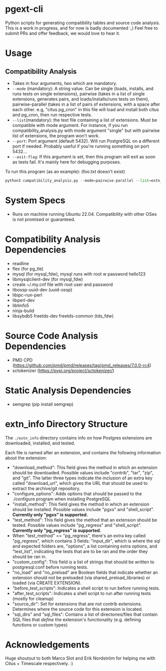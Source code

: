 # pgext-cli
Python scripts for generating compatibility tables and source code analysis. This is a work in progress, and for now is badly documented :,) Feel free to submit PRs and offer feedback, we would love to hear it.

# Usage
## Compatibility Analysis
- Takes in four arguments, two which are mandatory.
- `--mode` (mandatory): A string value. Can be single (loads, installs, and runs tests on single extensions), pairwise (takes in a list of single extensions, generates pairs, and loads/installs/runs tests on them), pairwise-parallel (takes in a list of pairs of extensions, with a space after each other. e.g, "citus pg_cron" in this file will load and install both citus and pg_cron, then run respective tests.
- `--list`(mandatory): the text file containing a list of extensions. Must be compatible with mode argument. For instance, if you run compatibility_analysis.py with mode argument "single" but with pairwise list of extensions, the program won't work.
- `--port`: Port argument (default 5432). Will run PostgreSQL on a different port if needed. Probably useful if you're running something on port 5432...
- `--exit-flag`: If this argument is set, then this program will exit as soon as tests fail. It's mainly here for debugging purposes.

To run this program (as an example): (foo.txt doesn't exist)
```python
python3 compatibility_analysis.py --mode=pairwise-parallel --list=extn_list/foo.txt --port=5430
```

# System Specs
- Runs on machine running Ubuntu 22.04. Compatibility with other OSes is not promised or guaranteed.

# Compatibility Analysis Dependencies
- readline
- flex (for pg_tle)
- mysql (for mysql_fdw), mysql runs with root w password hello123
- libmysqlclient-dev (for mysql_fdw)
- create ~/.my.cnf file with root user and password
- libossp-uuid-dev (uuid-ossp)
- libipc-run-perl
- libperl-dev
- libtinfo5
- ninja-build
- libsybdb5 freetds-dev freetds-common (tds_fdw)

# Source Code Analysis Dependencies
- PMD CPD (https://github.com/pmd/pmd/releases/tag/pmd_releases/7.0.0-rc4)
- sctokenizer (https://pypi.org/project/sctokenizer/)

# Static Analysis Dependencies
- semgrep (pip install semgrep)

# extn_info Directory Structure
The `./extn_info` directory contains info on how Postgres extensions are downloaded, installed, and tested.

Each file is named after an extension, and contains the following information about the extension:
- "download_method": This field gives the method in which an extension should be downloaded. Possible values include "contrib", "tar", "zip", and "git". The latter three types indicate the inclusion of an extra key called "download_url", which gives the URL that should be used to extract the archive/git repository.
- "configure_options": Adds options that should be passed to the ./configure program when installing PostgreSQL
- "install_method": This field gives the method in which an extension should be installed. Possible values include "pgxs" and "shell_script". **Currently only "pgxs" is supported.**
- "test_method": This field gives the method that an extension should be tested. Possible values include "pg_regress" and "shell_script". **Currently only "pg_regress" is supported.**
- When "test_method" == "pg_regress", there's an extra key called "pg_regress", which contains 3 fields: "input_dir", which is where the sql and expected folders are, "options", a list containing extra options, and "test_list", indicating the tests that are to be ran and the order they should be ran in.
- "custom_config": This field is a list of strings that should be written to postgresql.conf before running tests.
- "no_load" and "no_preload" are Boolean fields that indicate whether an extension should not be preloaded (via shared_preload_libraries) or loaded (via CREATE EXTENSION).
- "before_test_scripts": Indicates a shell script to run before running tests.
- "after_test_scripts": Indicates a shell script to run after running tests (mostly for cleanup)
- "source_dir": Set for extensions that are not contrib extensions. Determines where the source code for this extension is located.
- "sql_dirs" and "sql_files": Contains a list of directories/files that contain SQL files that *define* the extension's functionality (e.g. defining functions or custom types)

# Acknowledgements
Huge shoutout to both Marco Slot and Erik Nordström for helping me with Citus + Timescale respectively. :)
